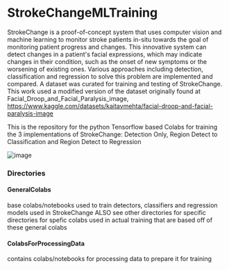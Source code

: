 # StrokeChangeMLTraining

StrokeChange is a proof-of-concept system that uses computer vision and machine learning to monitor stroke patients in-situ towards the goal of monitoring patient progress and changes. This innovative system can detect changes in a patient's facial expressions, which may indicate changes in their condition, such as the onset of new symptoms or the worsening of existing ones.   Various approaches including detection, classification and regression to solve this problem are implemented and compared.  A dataset was curated for training and testing of StrokeChange.   This work used a modified version of the dataset originally found at Facial_Droop_and_Facial_Paralysis_image, https://www.kaggle.com/datasets/kaitavmehta/facial-droop-and-facial-paralysis-image



This is the repository for the python Tensorflow based Colabs for training the 3 implementations of StrokeChange:  Detection Only,  Region Detect to Classification and Region Detect to Regression

![image](https://user-images.githubusercontent.com/11790686/230692220-c84efe7a-1915-4198-b462-b62febb06c4f.png)




### Directories

#### GeneralColabs
base colabs/notebooks used to train detectors, classifiers and regression models used in StrokeChange
ALSO see other directories for specific directories for spefic colabs used in actual training that are based off of these
general colabs

#### ColabsForProcessingData 
contains colabs/notebooks for processing data to prepare it for training
